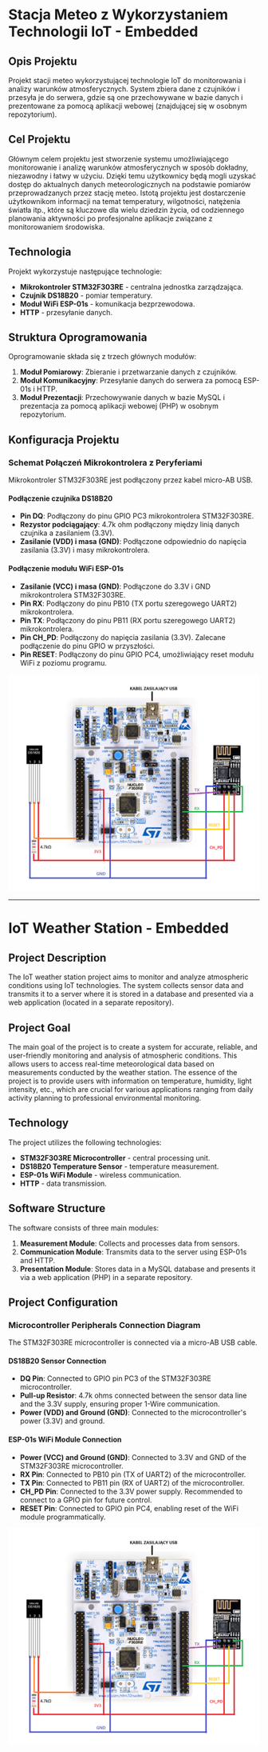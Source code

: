 # Stacja Meteo z Wykorzystaniem Technologii IoT - Embedded

## Opis Projektu

Projekt stacji meteo wykorzystującej technologie IoT do monitorowania i analizy warunków atmosferycznych. System zbiera dane z czujników i przesyła je do serwera, gdzie są one przechowywane w bazie danych i prezentowane za pomocą aplikacji webowej (znajdującej się w osobnym repozytorium).

## Cel Projektu

Głównym celem projektu jest stworzenie systemu umożliwiającego monitorowanie i analizę warunków atmosferycznych w sposób dokładny, niezawodny i łatwy w użyciu. Dzięki temu użytkownicy będą mogli uzyskać dostęp do aktualnych danych meteorologicznych na podstawie pomiarów przeprowadzanych przez stację meteo. Istotą projektu jest dostarczenie użytkownikom informacji na temat temperatury, wilgotności, natężenia światła itp., które są kluczowe dla wielu dziedzin życia, od codziennego planowania aktywności po profesjonalne aplikacje związane z monitorowaniem środowiska.

## Technologia

Projekt wykorzystuje następujące technologie:
- **Mikrokontroler STM32F303RE** - centralna jednostka zarządzająca.
- **Czujnik DS18B20** - pomiar temperatury.
- **Moduł WiFi ESP-01s** - komunikacja bezprzewodowa.
- **HTTP** - przesyłanie danych.

## Struktura Oprogramowania

Oprogramowanie składa się z trzech głównych modułów:
1. **Moduł Pomiarowy**: Zbieranie i przetwarzanie danych z czujników.
2. **Moduł Komunikacyjny**: Przesyłanie danych do serwera za pomocą ESP-01s i HTTP.
3. **Moduł Prezentacji**: Przechowywanie danych w bazie MySQL i prezentacja za pomocą aplikacji webowej (PHP) w osobnym repozytorium.

## Konfiguracja Projektu

### Schemat Połączeń Mikrokontrolera z Peryferiami

Mikrokontroler STM32F303RE jest podłączony przez kabel micro-AB USB.

#### Podłączenie czujnika DS18B20
- **Pin DQ**: Podłączony do pinu GPIO PC3 mikrokontrolera STM32F303RE.
- **Rezystor podciągający**: 4.7k ohm podłączony między linią danych czujnika a zasilaniem (3.3V).
- **Zasilanie (VDD) i masa (GND)**: Podłączone odpowiednio do napięcia zasilania (3.3V) i masy mikrokontrolera.

#### Podłączenie modułu WiFi ESP-01s
- **Zasilanie (VCC) i masa (GND)**: Podłączone do 3.3V i GND mikrokontrolera STM32F303RE.
- **Pin RX**: Podłączony do pinu PB10 (TX portu szeregowego UART2) mikrokontrolera.
- **Pin TX**: Podłączony do pinu PB11 (RX portu szeregowego UART2) mikrokontrolera.
- **Pin CH_PD**: Podłączony do napięcia zasilania (3.3V). Zalecane podłączenie do pinu GPIO w przyszłości.
- **Pin RESET**: Podłączony do pinu GPIO PC4, umożliwiający reset modułu WiFi z poziomu programu.

![Schemat podłączenia](scheme.png)

---

# IoT Weather Station - Embedded

## Project Description

The IoT weather station project aims to monitor and analyze atmospheric conditions using IoT technologies. The system collects sensor data and transmits it to a server where it is stored in a database and presented via a web application (located in a separate repository).

## Project Goal

The main goal of the project is to create a system for accurate, reliable, and user-friendly monitoring and analysis of atmospheric conditions. This allows users to access real-time meteorological data based on measurements conducted by the weather station. The essence of the project is to provide users with information on temperature, humidity, light intensity, etc., which are crucial for various applications ranging from daily activity planning to professional environmental monitoring.

## Technology

The project utilizes the following technologies:
- **STM32F303RE Microcontroller** - central processing unit.
- **DS18B20 Temperature Sensor** - temperature measurement.
- **ESP-01s WiFi Module** - wireless communication.
- **HTTP** - data transmission.

## Software Structure

The software consists of three main modules:
1. **Measurement Module**: Collects and processes data from sensors.
2. **Communication Module**: Transmits data to the server using ESP-01s and HTTP.
3. **Presentation Module**: Stores data in a MySQL database and presents it via a web application (PHP) in a separate repository.

## Project Configuration

### Microcontroller Peripherals Connection Diagram

The STM32F303RE microcontroller is connected via a micro-AB USB cable.

#### DS18B20 Sensor Connection
- **DQ Pin**: Connected to GPIO pin PC3 of the STM32F303RE microcontroller.
- **Pull-up Resistor**: 4.7k ohms connected between the sensor data line and the 3.3V supply, ensuring proper 1-Wire communication.
- **Power (VDD) and Ground (GND)**: Connected to the microcontroller's power (3.3V) and ground.

#### ESP-01s WiFi Module Connection
- **Power (VCC) and Ground (GND)**: Connected to 3.3V and GND of the STM32F303RE microcontroller.
- **RX Pin**: Connected to PB10 pin (TX of UART2) of the microcontroller.
- **TX Pin**: Connected to PB11 pin (RX of UART2) of the microcontroller.
- **CH_PD Pin**: Connected to the 3.3V power supply. Recommended to connect to a GPIO pin for future control.
- **RESET Pin**: Connected to GPIO pin PC4, enabling reset of the WiFi module programmatically.

![Connection Diagram](scheme.png)
